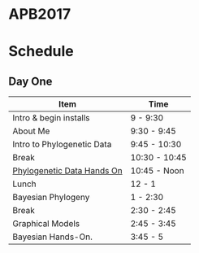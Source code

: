 # APB2017

# Schedule

## Day One
| Item | Time |
|------|------|
| Intro & begin installs | 9 - 9:30 |
| About Me | 9:30 - 9:45 | 
| Intro to Phylogenetic Data | 9:45 - 10:30 |
| Break | 10:30 - 10:45 |
| [Phylogenetic Data Hands On](https://github.com/wrightaprilm/APB2017/blob/master/workbook/R_exercises/01-treesiftr.Rmd) | 10:45 - Noon |
| Lunch | 12 - 1 | 
| Bayesian Phylogeny | 1 - 2:30 | 
| Break | 2:30 - 2:45 | 
| Graphical Models | 2:45 - 3:45 | 
| Bayesian Hands-On. | 3:45 - 5
